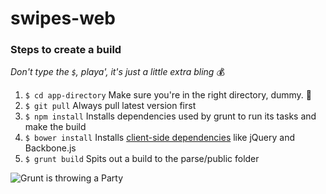 swipes-web
==========

### Steps to create a build
*Don't type the `$`, playa', it's just a little extra bling* :moneybag:

1. `$ cd app-directory` Make sure you're in the right directory, dummy. :dancer: 
2. `$ git pull` Always pull latest version first
3. `$ npm install` Installs dependencies used by grunt to run its tasks and make the build
4. `$ bower install` Installs [client-side dependencies](https://pbs.twimg.com/media/BcEPdbqCIAAd3b9.png) like jQuery and Backbone.js
5. `$ grunt build` Spits out a build to the parse/public folder

![Grunt is throwing a Party](https://pbs.twimg.com/media/BcEPdbqCIAAd3b9.png)
